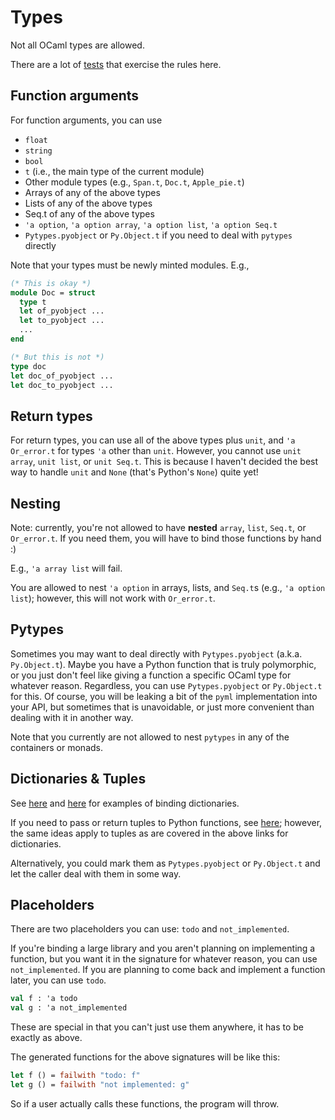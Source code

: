 # Types

Not all OCaml types are allowed.

There are a lot of [tests](https://github.com/mooreryan/pyml_bindgen/tree/main/test) that exercise the rules here.

## Function arguments

For function arguments, you can use

* `float`
* `string`
* `bool`
* `t` (i.e., the main type of the current module)
* Other module types (e.g., `Span.t`, `Doc.t`, `Apple_pie.t`)
* Arrays of any of the above types
* Lists of any of the above types
* Seq.t of any of the above types
* `'a option`, `'a option array`, `'a option list`, `'a option Seq.t`
* `Pytypes.pyobject` or `Py.Object.t` if you need to deal with `pytypes` directly

Note that your types must be newly minted modules.  E.g.,

```ocaml
(* This is okay *)
module Doc = struct
  type t
  let of_pyobject ...
  let to_pyobject ...
  ...
end

(* But this is not *)
type doc
let doc_of_pyobject ...
let doc_to_pyobject ...
```

## Return types

For return types, you can use all of the above types plus `unit`, and `'a Or_error.t` for types `'a` other than `unit`.  However, you cannot use `unit array`, `unit list`, or `unit Seq.t`.  This is because I haven't decided the best way to handle `unit` and `None` (that's Python's `None`) quite yet!

## Nesting

Note: currently, you're not allowed to have **nested** `array`, `list`, `Seq.t`, or `Or_error.t`.  If you need them, you will have to bind those functions by hand :)

E.g., `'a array list` will fail.

You are allowed to nest `'a option` in arrays, lists, and `Seq.t`s (e.g., `'a option list`); however, this will not work with `Or_error.t`.

## Pytypes

Sometimes you may want to deal directly with `Pytypes.pyobject` (a.k.a. `Py.Object.t`).  Maybe you have a Python function that is truly polymorphic, or you just don't feel like giving a function a specific OCaml type for whatever reason.  Regardless, you can use `Pytypes.pyobject` or `Py.Object.t` for this.  Of course, you will be leaking a bit of the `pyml` implementation into your API, but sometimes that is unavoidable, or just more convenient than dealing with it in another way.

Note that you currently are not allowed to nest `pytypes` in any of the containers or monads.

## Dictionaries & Tuples

See [here](dictionaries.md) and [here](dictionaries-2.md) for examples of binding dictionaries.

If you need to pass or return tuples to Python functions, see [here](tuples.md); however, the same ideas apply to tuples as are covered in the above links for dictionaries.

Alternatively, you could mark them as `Pytypes.pyobject` or `Py.Object.t` and let the caller deal with them in some way.

## Placeholders

There are two placeholders you can use: `todo` and `not_implemented`.

If you're binding a large library and you aren't planning on implementing a function, but you want it in the signature for whatever reason, you can use `not_implemented`.  If you are planning to come back and implement a function later, you can use `todo`.

```ocaml
val f : 'a todo
val g : 'a not_implemented
```

These are special in that you can't just use them anywhere, it has to be exactly as above.

The generated functions for the above signatures will be like this:

```ocaml
let f () = failwith "todo: f"
let g () = failwith "not implemented: g"
```

So if a user actually calls these functions, the program will throw.
